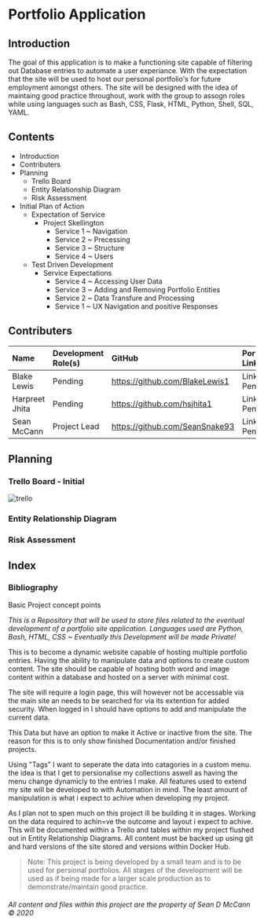 # Portfolio Application

## Introduction

The goal of this application is to make a functioning site capable of filtering out Database entries to automate a user experiance. With the expectation that the site will be used to host our personal portfolio's for future employment amongst others. The site will be designed with the idea of maintaing good practice throughout, work with the group to assogn roles while using languages such as Bash, CSS, Flask, HTML, Python, Shell, SQL, YAML.

## Contents
* Introduction
* Contributers
* Planning
    * Trello Board
    * Entity Relationship Diagram
    * Risk Assessment
* Initial Plan of Action
    * Expectation of Service
        * Project Skellington
            * Service 1 ~ Navigation
            * Service 2 ~ Precessing
            * Service 3 ~ Structure
            * Service 4 ~ Users
    * Test Driven Development
        * Service Expectations
            * Service 4 ~ Accessing User Data
            * Service 3 ~ Adding and Removing Portfolio Entities
            * Service 2 ~ Data Transfure and Processing
            * Service 1 ~ UX Navigation and positive Responses

## Contributers

| Name           | Development Role(s) | GitHub                         | Portfolio Link |
| :------------- | :------------------ | :----------------------------- | :------------- |
| Blake Lewis    | Pending             | https://github.com/BlakeLewis1 | Link Pending   |
| Harpreet Jhita | Pending             | https://github.com/hsjhita1    | Link Pending   |
| Sean McCann    | Project Lead        | https://github.com/SeanSnake93 | Link Pending   |

## Planning
### Trello Board - Initial
![trello](https://user-images.githubusercontent.com/64256460/85457908-6e652400-b598-11ea-888b-5045238a05cc.png)



### Entity Relationship Diagram
### Risk Assessment

## Index

### Bibliography

Basic Project concept points

*This is a Repository that will be used to store files related to the eventual development of a portfolio site application. Languages used are Python, Bash, HTML, CSS ~ Eventually this Development will be made Private!*


This is to become a dynamic website capable of hosting multiple portfolio entries. Having the ability to manipulate data and options to create custom content. The site should be capable of hosting both word and image content within a database and hosted on a server with minimal cost.

The site will require a login page, this will however not be accessable via the main site an needs to be searched for via its extention for added security. When logged in I should have options to add and manipulate the current data.

This Data but have an option to make it Active or inactive from the site. The reason for this is to only show finished Documentation and/or finished projects.

Using "Tags" I want to seperate the data into catagories in a custom menu. the idea is that I get to persionalise my collections aswell as having the menu change dynamicly to the entries I make. All features used to extend my site will be developed to with Automation in mind. The least amount of manipulation is what i expect to achive when developing my project.

As I plan not to spen much on this project ill be building it in stages. Working on the data required to achin=ve the outcome and layout i expect to achive. This will be documented within a Trello and tables within my project flushed out in Entity Relationship Diagrams. All content must be backed up using git and hard versions of the site stored and versions within Docker Hub. 

> Note: This project is being developed by a small team and is to be used for persional portfolios. All stages of the development will be used as if being made for a larger scale production as to demonstrate/maintain good practice.

###### All content and files within this project are the property of Sean D McCann © 2020
